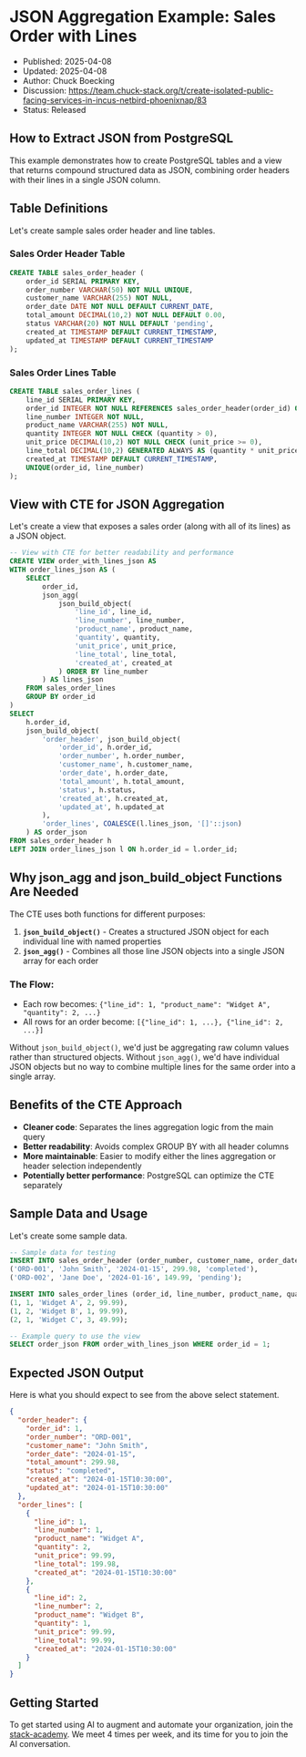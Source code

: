 # JSON Aggregation Example: Sales Order with Lines

- Published: 2025-04-08
- Updated: 2025-04-08
- Author: Chuck Boecking
- Discussion: <https://team.chuck-stack.org/t/create-isolated-public-facing-services-in-incus-netbird-phoenixnap/83>
- Status: Released

## How to Extract JSON from PostgreSQL 

This example demonstrates how to create PostgreSQL tables and a view that returns compound structured data as JSON, combining order headers with their lines in a single JSON column.

## Table Definitions

Let's create sample sales order header and line tables.

### Sales Order Header Table
```sql
CREATE TABLE sales_order_header (
    order_id SERIAL PRIMARY KEY,
    order_number VARCHAR(50) NOT NULL UNIQUE,
    customer_name VARCHAR(255) NOT NULL,
    order_date DATE NOT NULL DEFAULT CURRENT_DATE,
    total_amount DECIMAL(10,2) NOT NULL DEFAULT 0.00,
    status VARCHAR(20) NOT NULL DEFAULT 'pending',
    created_at TIMESTAMP DEFAULT CURRENT_TIMESTAMP,
    updated_at TIMESTAMP DEFAULT CURRENT_TIMESTAMP
);
```

### Sales Order Lines Table
```sql
CREATE TABLE sales_order_lines (
    line_id SERIAL PRIMARY KEY,
    order_id INTEGER NOT NULL REFERENCES sales_order_header(order_id) ON DELETE CASCADE,
    line_number INTEGER NOT NULL,
    product_name VARCHAR(255) NOT NULL,
    quantity INTEGER NOT NULL CHECK (quantity > 0),
    unit_price DECIMAL(10,2) NOT NULL CHECK (unit_price >= 0),
    line_total DECIMAL(10,2) GENERATED ALWAYS AS (quantity * unit_price) STORED,
    created_at TIMESTAMP DEFAULT CURRENT_TIMESTAMP,
    UNIQUE(order_id, line_number)
);
```

## View with CTE for JSON Aggregation

Let's create a view that exposes a sales order (along with all of its lines) as a JSON object.

```sql
-- View with CTE for better readability and performance
CREATE VIEW order_with_lines_json AS
WITH order_lines_json AS (
    SELECT 
        order_id,
        json_agg(
            json_build_object(
                'line_id', line_id,
                'line_number', line_number,
                'product_name', product_name,
                'quantity', quantity,
                'unit_price', unit_price,
                'line_total', line_total,
                'created_at', created_at
            ) ORDER BY line_number
        ) AS lines_json
    FROM sales_order_lines
    GROUP BY order_id
)
SELECT 
    h.order_id,
    json_build_object(
        'order_header', json_build_object(
            'order_id', h.order_id,
            'order_number', h.order_number,
            'customer_name', h.customer_name,
            'order_date', h.order_date,
            'total_amount', h.total_amount,
            'status', h.status,
            'created_at', h.created_at,
            'updated_at', h.updated_at
        ),
        'order_lines', COALESCE(l.lines_json, '[]'::json)
    ) AS order_json
FROM sales_order_header h
LEFT JOIN order_lines_json l ON h.order_id = l.order_id;
```

## Why json_agg and json_build_object Functions Are Needed

The CTE uses both functions for different purposes:

1. **`json_build_object()`** - Creates a structured JSON object for each individual line with named properties
2. **`json_agg()`** - Combines all those line JSON objects into a single JSON array for each order

### The Flow:
- Each row becomes: `{"line_id": 1, "product_name": "Widget A", "quantity": 2, ...}`
- All rows for an order become: `[{"line_id": 1, ...}, {"line_id": 2, ...}]`

Without `json_build_object()`, we'd just be aggregating raw column values rather than structured objects.
Without `json_agg()`, we'd have individual JSON objects but no way to combine multiple lines for the same order into a single array.

## Benefits of the CTE Approach

- **Cleaner code**: Separates the lines aggregation logic from the main query
- **Better readability**: Avoids complex GROUP BY with all header columns
- **More maintainable**: Easier to modify either the lines aggregation or header selection independently
- **Potentially better performance**: PostgreSQL can optimize the CTE separately

## Sample Data and Usage

Let's create some sample data.

```sql
-- Sample data for testing
INSERT INTO sales_order_header (order_number, customer_name, order_date, total_amount, status) VALUES
('ORD-001', 'John Smith', '2024-01-15', 299.98, 'completed'),
('ORD-002', 'Jane Doe', '2024-01-16', 149.99, 'pending');

INSERT INTO sales_order_lines (order_id, line_number, product_name, quantity, unit_price) VALUES
(1, 1, 'Widget A', 2, 99.99),
(1, 2, 'Widget B', 1, 99.99),
(2, 1, 'Widget C', 3, 49.99);

-- Example query to use the view
SELECT order_json FROM order_with_lines_json WHERE order_id = 1;
```

## Expected JSON Output

Here is what you should expect to see from the above select statement.

```json
{
  "order_header": {
    "order_id": 1,
    "order_number": "ORD-001",
    "customer_name": "John Smith",
    "order_date": "2024-01-15",
    "total_amount": 299.98,
    "status": "completed",
    "created_at": "2024-01-15T10:30:00",
    "updated_at": "2024-01-15T10:30:00"
  },
  "order_lines": [
    {
      "line_id": 1,
      "line_number": 1,
      "product_name": "Widget A",
      "quantity": 2,
      "unit_price": 99.99,
      "line_total": 199.98,
      "created_at": "2024-01-15T10:30:00"
    },
    {
      "line_id": 2,
      "line_number": 2,
      "product_name": "Widget B",
      "quantity": 1,
      "unit_price": 99.99,
      "line_total": 99.99,
      "created_at": "2024-01-15T10:30:00"
    }
  ]
}
```

## Getting Started

To get started using AI to augment and automate your organization, join the [stack-academy](./stack-academy.md). We meet 4 times per week, and its time for you to join the AI conversation.
